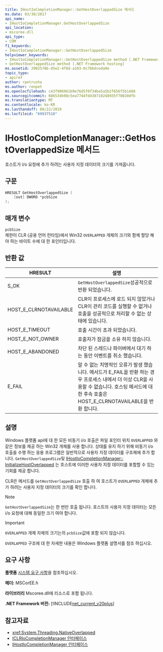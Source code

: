 ```yaml
---
title: IHostIoCompletionManager::GetHostOverlappedSize 메서드
ms.date: 03/30/2017
api_name:
- IHostIoCompletionManager.GetHostOverlappedSize
api_location:
- mscoree.dll
api_type:
- COM
f1_keywords:
- IHostIoCompletionManager::GetHostOverlappedSize
helpviewer_keywords:
- IHostIoCompletionManager::GetHostOverlappedSize method [.NET Framework hosting]
- GetHostOverlappedSize method [.NET Framework hosting]
ms.assetid: 2902578b-d5e2-4f8d-a103-0c7b6dceda9e
topic_type:
- apiref
author: rpetrusha
ms.author: ronpet
ms.openlocfilehash: c43f906961b9e76d5f0f34ba5a5b2f656f5b1488
ms.sourcegitcommit: 68653db98c5ea7744fd438710248935f70020dfb
ms.translationtype: MT
ms.contentlocale: ko-KR
ms.lasthandoff: 08/22/2019
ms.locfileid: "69937510"
---
```

# <a name="ihostiocompletionmanagergethostoverlappedsize-method"></a>IHostIoCompletionManager::GetHostOverlappedSize 메서드
호스트가 i/o 요청에 추가 하려는 사용자 지정 데이터의 크기를 가져옵니다.  
  
## <a name="syntax"></a>구문  
  
```cpp  
HRESULT GetHostOverlappedSize (  
    [out] DWORD *pcbSize  
);  
```  
  
## <a name="parameters"></a>매개 변수  
 `pcbSize`  
 제한이 CLR (공용 언어 런타임)에서 Win32 `OVERLAPPED` 개체의 크기와 함께 할당 해야 하는 바이트 수에 대 한 포인터입니다.  
  
## <a name="return-value"></a>반환 값  
  
|HRESULT|설명|  
|-------------|-----------------|  
|S_OK|`GetHostOverlappedSize`성공적으로 반환 되었습니다.|  
|HOST_E_CLRNOTAVAILABLE|CLR이 프로세스에 로드 되지 않았거나 CLR이 관리 코드를 실행할 수 없거나 호출을 성공적으로 처리할 수 없는 상태에 있습니다.|  
|HOST_E_TIMEOUT|호출 시간이 초과 되었습니다.|  
|HOST_E_NOT_OWNER|호출자가 잠금을 소유 하지 않습니다.|  
|HOST_E_ABANDONED|차단 된 스레드나 파이버에서 대기 하는 동안 이벤트를 취소 했습니다.|  
|E_FAIL|알 수 없는 치명적인 오류가 발생 했습니다. 메서드가 E_FAIL을 반환 하는 경우 프로세스 내에서 더 이상 CLR을 사용할 수 없습니다. 호스팅 메서드에 대 한 후속 호출은 HOST_E_CLRNOTAVAILABLE을 반환 합니다.|  
  
## <a name="remarks"></a>설명  
 Windows 플랫폼 api에 대 한 모든 비동기 i/o 호출은 파일 포인터 위치 `OVERLAPPED` 와 같은 정보를 제공 하는 Win32 개체를 사용 합니다. 상태를 유지 하기 위해 비동기 i/o 호출을 수행 하는 응용 프로그램은 일반적으로 사용자 지정 데이터를 구조체에 추가 합니다. `GetHostOverlappedSize`및 [IHostIoCompletionManager:: InitializeHostOverlapped](../../../../docs/framework/unmanaged-api/hosting/ihostiocompletionmanager-initializehostoverlapped-method.md) 는 호스트에 이러한 사용자 지정 데이터를 포함할 수 있는 기회를 제공 합니다.  
  
 CLR은 메서드를 `GetHostOverlappedSize` 호출 하 여 호스트가 `OVERLAPPED` 개체에 추가 하려는 사용자 지정 데이터의 크기를 확인 합니다.  
  
> [!NOTE]
> `GetHostOverlappedSize`는 한 번만 호출 됩니다. 호스트의 사용자 지정 데이터는 모든 i/o 요청에 대해 동일한 크기 여야 합니다.  
  
> [!IMPORTANT]
> `OVERLAPPED` 개체 자체의 크기는의 `pcbSize`값에 포함 되지 않습니다.  
  
 `OVERLAPPED` 구조에 대 한 자세한 내용은 Windows 플랫폼 설명서를 참조 하십시오.  
  
## <a name="requirements"></a>요구 사항  
 **플랫폼** [시스템 요구 사항](../../../../docs/framework/get-started/system-requirements.md)을 참조하십시오.  
  
 **헤더:** MSCorEE.h  
  
 **라이브러리** Mscoree.dll에 리소스로 포함 됩니다.  
  
 **.NET Framework 버전:** [!INCLUDE[net_current_v20plus](../../../../includes/net-current-v20plus-md.md)]  
  
## <a name="see-also"></a>참고자료

- <xref:System.Threading.NativeOverlapped>
- [ICLRIoCompletionManager 인터페이스](../../../../docs/framework/unmanaged-api/hosting/iclriocompletionmanager-interface.md)
- [IHostIoCompletionManager 인터페이스](../../../../docs/framework/unmanaged-api/hosting/ihostiocompletionmanager-interface.md)
